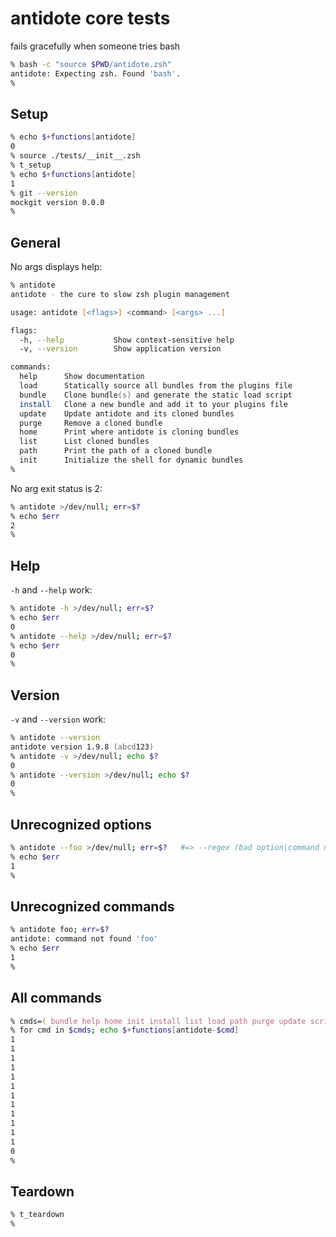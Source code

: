 # antidote core tests

fails gracefully when someone tries bash

```zsh
% bash -c "source $PWD/antidote.zsh"
antidote: Expecting zsh. Found 'bash'.
%
```

## Setup

```zsh
% echo $+functions[antidote]
0
% source ./tests/__init__.zsh
% t_setup
% echo $+functions[antidote]
1
% git --version
mockgit version 0.0.0
%
```

## General

No args displays help:

```zsh
% antidote
antidote - the cure to slow zsh plugin management

usage: antidote [<flags>] <command> [<args> ...]

flags:
  -h, --help           Show context-sensitive help
  -v, --version        Show application version

commands:
  help      Show documentation
  load      Statically source all bundles from the plugins file
  bundle    Clone bundle(s) and generate the static load script
  install   Clone a new bundle and add it to your plugins file
  update    Update antidote and its cloned bundles
  purge     Remove a cloned bundle
  home      Print where antidote is cloning bundles
  list      List cloned bundles
  path      Print the path of a cloned bundle
  init      Initialize the shell for dynamic bundles
%
```

No arg exit status is 2:

```zsh
% antidote >/dev/null; err=$?
% echo $err
2
%
```

## Help

`-h` and `--help` work:

```zsh
% antidote -h >/dev/null; err=$?
% echo $err
0
% antidote --help >/dev/null; err=$?
% echo $err
0
%
```

## Version

`-v` and `--version` work:

```zsh
% antidote --version
antidote version 1.9.8 (abcd123)
% antidote -v >/dev/null; echo $?
0
% antidote --version >/dev/null; echo $?
0
%
```

## Unrecognized options

```zsh
% antidote --foo >/dev/null; err=$?   #=> --regex (bad option|command not found)
% echo $err
1
%
```

## Unrecognized commands

```zsh
% antidote foo; err=$?
antidote: command not found 'foo'
% echo $err
1
%
```

## All commands

```zsh
% cmds=( bundle help home init install list load path purge update script main null )
% for cmd in $cmds; echo $+functions[antidote-$cmd]
1
1
1
1
1
1
1
1
1
1
1
1
0
%
```

## Teardown

```zsh
% t_teardown
%
```
